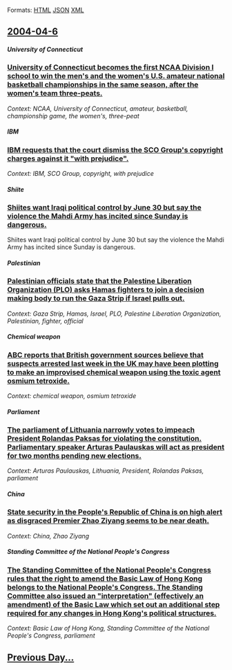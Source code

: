 
Formats: [HTML](2004/04/6/index.html)  [JSON](2004/04/6/index.json)  [XML](2004/04/6/index.xml)  

## [2004-04-6](/news/2004/04/6/index.md)

##### University of Connecticut
### [ University of Connecticut becomes the first NCAA Division I school to win the men's and the women's U.S. amateur national basketball championships in the same season, after the women's team three-peats. ](/news/2004/04/6/university-of-connecticut-becomes-the-first-ncaa-division-i-school-to-win-the-men-s-and-the-women-s-u-s-amateur-national-basketball-champi.md)
_Context: NCAA, University of Connecticut, amateur, basketball, championship game, the women's, three-peat_

##### IBM
### [ IBM requests that the court dismiss the SCO Group's copyright charges against it "with prejudice". ](/news/2004/04/6/ibm-requests-that-the-court-dismiss-the-sco-group-s-copyright-charges-against-it-with-prejudice.md)
_Context: IBM, SCO Group, copyright, with prejudice_

##### Shiite
### [ Shiites want Iraqi political control by June 30 but say the violence the Mahdi Army has incited since Sunday is dangerous. ](/news/2004/04/6/shiites-want-iraqi-political-control-by-june-30-but-say-the-violence-the-mahdi-army-has-incited-since-sunday-is-dangerous.md)
Shiites want Iraqi political control by June 30 but say the violence the Mahdi Army has incited since Sunday is dangerous.

##### Palestinian
### [ Palestinian officials state that the Palestine Liberation Organization (PLO) asks Hamas fighters to join a decision making body to run the Gaza Strip if Israel pulls out. ](/news/2004/04/6/palestinian-officials-state-that-the-palestine-liberation-organization-plo-asks-hamas-fighters-to-join-a-decision-making-body-to-run-the.md)
_Context: Gaza Strip, Hamas, Israel, PLO, Palestine Liberation Organization, Palestinian, fighter, official_

##### Chemical weapon
### [ ABC reports that British government sources believe that suspects arrested last week in the UK may have been plotting to make an improvised chemical weapon using the toxic agent osmium tetroxide. ](/news/2004/04/6/abc-reports-that-british-government-sources-believe-that-suspects-arrested-last-week-in-the-uk-may-have-been-plotting-to-make-an-improvised.md)
_Context: chemical weapon, osmium tetroxide_

##### Parliament
### [ The parliament of Lithuania narrowly votes to impeach President Rolandas Paksas for violating the constitution. Parliamentary speaker Arturas Paulauskas will act as president for two months pending new elections. ](/news/2004/04/6/the-parliament-of-lithuania-narrowly-votes-to-impeach-president-rolandas-paksas-for-violating-the-constitution-parliamentary-speaker-artur.md)
_Context: Arturas Paulauskas, Lithuania, President, Rolandas Paksas, parliament_

##### China
### [ State security in the People's Republic of China is on high alert as disgraced Premier Zhao Ziyang seems to be near death.](/news/2004/04/6/state-security-in-the-people-s-republic-of-china-is-on-high-alert-as-disgraced-premier-zhao-ziyang-seems-to-be-near-death.md)
_Context: China, Zhao Ziyang_

##### Standing Committee of the National People's Congress
### [ The Standing Committee of the National People's Congress rules that the right to amend the Basic Law of Hong Kong belongs to the National People's Congress. The Standing Committee also issued an "interpretation" (effectively an amendment) of the Basic Law which set out an additional step required for any changes in Hong Kong's political structures. ](/news/2004/04/6/the-standing-committee-of-the-national-people-s-congress-rules-that-the-right-to-amend-the-basic-law-of-hong-kong-belongs-to-the-national-p.md)
_Context: Basic Law of Hong Kong, Standing Committee of the National People's Congress, parliament_

## [Previous Day...](/news/2004/04/5/index.md)

